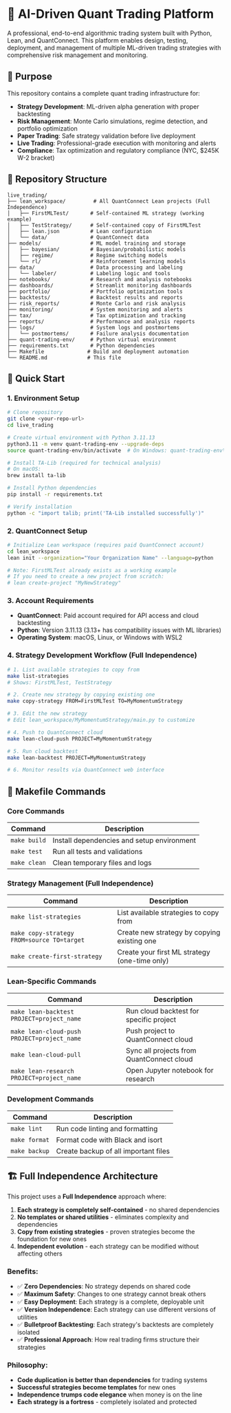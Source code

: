 # 🚀 AI-Driven Quant Trading Platform

A professional, end-to-end algorithmic trading system built with Python, Lean, and QuantConnect. This platform enables design, testing, deployment, and management of multiple ML-driven trading strategies with comprehensive risk management and monitoring.

## 🎯 Purpose

This repository contains a complete quant trading infrastructure for:
- **Strategy Development**: ML-driven alpha generation with proper backtesting
- **Risk Management**: Monte Carlo simulations, regime detection, and portfolio optimization
- **Paper Trading**: Safe strategy validation before live deployment
- **Live Trading**: Professional-grade execution with monitoring and alerts
- **Compliance**: Tax optimization and regulatory compliance (NYC, $245K W-2 bracket)

## 📁 Repository Structure

```
live_trading/
├── lean_workspace/         # All QuantConnect Lean projects (Full Independence)
│   ├── FirstMLTest/       # Self-contained ML strategy (working example)
│   ├── TestStrategy/      # Self-contained copy of FirstMLTest
│   ├── lean.json          # Lean configuration
│   └── data/              # QuantConnect data
├── models/                # ML model training and storage
│   ├── bayesian/          # Bayesian/probabilistic models
│   ├── regime/            # Regime switching models
│   └── rl/                # Reinforcement learning models
├── data/                  # Data processing and labeling
│   └── labeler/           # Labeling logic and tools
├── notebooks/             # Research and analysis notebooks
├── dashboards/            # Streamlit monitoring dashboards
├── portfolio/             # Portfolio optimization tools
├── backtests/             # Backtest results and reports
├── risk_reports/          # Monte Carlo and risk analysis
├── monitoring/            # System monitoring and alerts
├── tax/                   # Tax optimization and tracking
├── reports/               # Performance and analysis reports
├── logs/                  # System logs and postmortems
│   └── postmortems/       # Failure analysis documentation
├── quant-trading-env/     # Python virtual environment
├── requirements.txt       # Python dependencies
├── Makefile              # Build and deployment automation
└── README.md             # This file
```

## 🚀 Quick Start

### 1. Environment Setup
```bash
# Clone repository
git clone <your-repo-url>
cd live_trading

# Create virtual environment with Python 3.11.13
python3.11 -m venv quant-trading-env --upgrade-deps
source quant-trading-env/bin/activate  # On Windows: quant-trading-env\Scripts\activate

# Install TA-Lib (required for technical analysis)
# On macOS:
brew install ta-lib

# Install Python dependencies
pip install -r requirements.txt

# Verify installation
python -c "import talib; print('TA-Lib installed successfully')"
```

### 2. QuantConnect Setup
```bash
# Initialize Lean workspace (requires paid QuantConnect account)
cd lean_workspace
lean init --organization="Your Organization Name" --language=python

# Note: FirstMLTest already exists as a working example
# If you need to create a new project from scratch:
# lean create-project "MyNewStrategy"
```

### 3. Account Requirements
- **QuantConnect**: Paid account required for API access and cloud backtesting
- **Python**: Version 3.11.13 (3.13+ has compatibility issues with ML libraries)
- **Operating System**: macOS, Linux, or Windows with WSL2

### 4. Strategy Development Workflow (Full Independence)
```bash
# 1. List available strategies to copy from
make list-strategies
# Shows: FirstMLTest, TestStrategy

# 2. Create new strategy by copying existing one
make copy-strategy FROM=FirstMLTest TO=MyMomentumStrategy

# 3. Edit the new strategy
# Edit lean_workspace/MyMomentumStrategy/main.py to customize

# 4. Push to QuantConnect cloud
make lean-cloud-push PROJECT=MyMomentumStrategy

# 5. Run cloud backtest
make lean-backtest PROJECT=MyMomentumStrategy

# 6. Monitor results via QuantConnect web interface
```

## 🔧 Makefile Commands

### Core Commands
| Command | Description |
|---------|-------------|
| `make build` | Install dependencies and setup environment |
| `make test` | Run all tests and validations |
| `make clean` | Clean temporary files and logs |

### Strategy Management (Full Independence)
| Command | Description |
|---------|-------------|
| `make list-strategies` | List available strategies to copy from |
| `make copy-strategy FROM=source TO=target` | Create new strategy by copying existing one |
| `make create-first-strategy` | Create your first ML strategy (one-time only) |

### Lean-Specific Commands
| Command | Description |
|---------|-------------|
| `make lean-backtest PROJECT=project_name` | Run cloud backtest for specific project |
| `make lean-cloud-push PROJECT=project_name` | Push project to QuantConnect cloud |
| `make lean-cloud-pull` | Sync all projects from QuantConnect cloud |
| `make lean-research PROJECT=project_name` | Open Jupyter notebook for research |

### Development Commands
| Command | Description |
|---------|-------------|
| `make lint` | Run code linting and formatting |
| `make format` | Format code with Black and isort |
| `make backup` | Create backup of all important files |

## 🏗️ Full Independence Architecture

This project uses a **Full Independence** approach where:

1. **Each strategy is completely self-contained** - no shared dependencies
2. **No templates or shared utilities** - eliminates complexity and dependencies
3. **Copy from existing strategies** - proven strategies become the foundation for new ones
4. **Independent evolution** - each strategy can be modified without affecting others

### Benefits:
- ✅ **Zero Dependencies**: No strategy depends on shared code
- ✅ **Maximum Safety**: Changes to one strategy cannot break others
- ✅ **Easy Deployment**: Each strategy is a complete, deployable unit
- ✅ **Version Independence**: Each strategy can use different versions of utilities
- ✅ **Bulletproof Backtesting**: Each strategy's backtests are completely isolated
- ✅ **Professional Approach**: How real trading firms structure their strategies

### Philosophy:
- **Code duplication is better than dependencies** for trading systems
- **Successful strategies become templates** for new ones
- **Independence trumps code elegance** when money is on the line
- **Each strategy is a fortress** - completely isolated and protected 